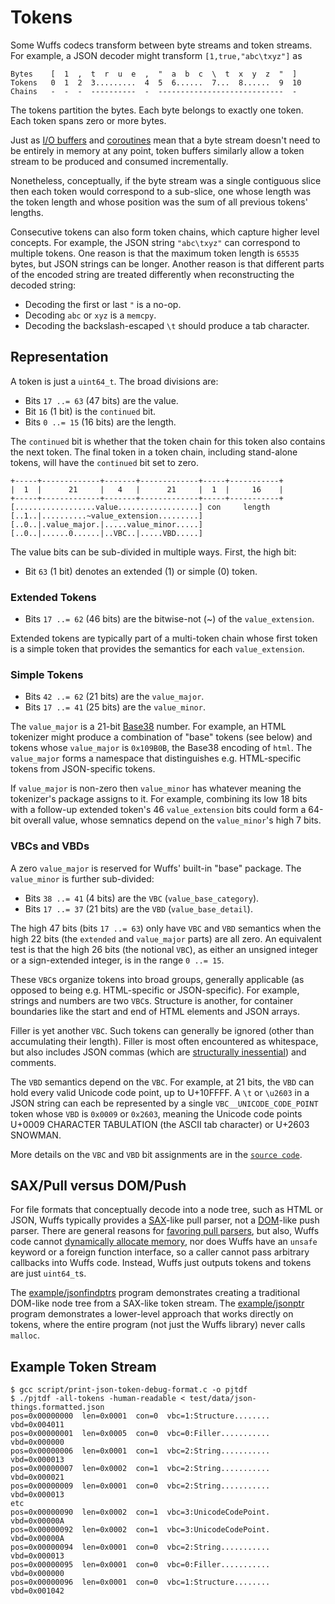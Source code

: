 # Tokens

Some Wuffs codecs transform between byte streams and token streams. For
example, a JSON decoder might transform `[1,true,"abc\txyz"]` as

```
Bytes    [  1  ,  t  r  u  e  ,  "  a  b  c  \  t  x  y  z  "  ]
Tokens   0  1  2  3.........  4  5  6......  7...  8......  9  10
Chains   -  -  -  ----------  -  ----------------------------  -
```

The tokens partition the bytes. Each byte belongs to exactly one token. Each
token spans zero or more bytes.

Just as [I/O buffers](/doc/note/io-input-output.md) and
[coroutines](/doc/note/coroutines.md) mean that a byte stream doesn't need to
be entirely in memory at any point, token buffers similarly allow a token
stream to be produced and consumed incrementally.

Nonetheless, conceptually, if the byte stream was a single contiguous slice
then each token would correspond to a sub-slice, one whose length was the token
length and whose position was the sum of all previous tokens' lengths.

Consecutive tokens can also form token chains, which capture higher level
concepts. For example, the JSON string `"abc\txyz"` can correspond to multiple
tokens. One reason is that the maximum token length is `65535` bytes, but JSON
strings can be longer. Another reason is that different parts of the encoded
string are treated differently when reconstructing the decoded string:

- Decoding the first or last `"` is a no-op.
- Decoding `abc` or `xyz` is a `memcpy`.
- Decoding the backslash-escaped `\t` should produce a tab character.


## Representation

A token is just a `uint64_t`. The broad divisions are:

- Bits `17 ..= 63` (47 bits) are the value.
- Bit         `16`  (1 bit)  is the `continued` bit.
- Bits  `0 ..= 15` (16 bits) are the length.

The `continued` bit is whether that the token chain for this token also
contains the next token. The final token in a token chain, including
stand-alone tokens, will have the `continued` bit set to zero.

```
+-----+-------------+-------+-------------+-----+-----------+
|  1  |      21     |   4   |      21     |  1  |     16    |
+-----+-------------+-------+-------------+-----+-----------+
[..................value..................] con     length
[..1..|..........~value_extension.........]
[..0..|.value_major.|.....value_minor.....]
[..0..|......0......|..VBC..|.....VBD.....]
```

The value bits can be sub-divided in multiple ways. First, the high bit:

- Bit         `63`  (1 bit)  denotes an extended (1) or simple (0) token.


### Extended Tokens

- Bits `17 ..= 62` (46 bits) are the bitwise-not (~) of the `value_extension`.

Extended tokens are typically part of a multi-token chain whose first token is
a simple token that provides the semantics for each `value_extension`.


### Simple Tokens

- Bits `42 ..= 62` (21 bits) are the `value_major`.
- Bits `17 ..= 41` (25 bits) are the `value_minor`.

The `value_major` is a 21-bit [Base38](/doc/note/base38-and-fourcc.md) number.
For example, an HTML tokenizer might produce a combination of "base" tokens
(see below) and tokens whose `value_major` is `0x109B0B`, the Base38 encoding
of `html`. The `value_major` forms a namespace that distinguishes e.g.
HTML-specific tokens from JSON-specific tokens.

If `value_major` is non-zero then `value_minor` has whatever meaning the
tokenizer's package assigns to it. For example, combining its low 18 bits with
a follow-up extended token's 46 `value_extension` bits could form a 64-bit
overall value, whose semnatics depend on the `value_minor`'s high 7 bits.


### VBCs and VBDs

A zero `value_major` is reserved for Wuffs' built-in "base" package. The
`value_minor` is further sub-divided:

- Bits `38 ..= 41`  (4 bits) are the `VBC` (`value_base_category`).
- Bits `17 ..= 37` (21 bits) are the `VBD` (`value_base_detail`).

The high 47 bits (bits `17 ..= 63`) only have `VBC` and `VBD` semantics when
the high 22 bits (the `extended` and `value_major` parts) are all zero. An
equivalent test is that the high 26 bits (the notional `VBC`), as either an
unsigned integer or a sign-extended integer, is in the range `0 ..= 15`.

These `VBC`s organize tokens into broad groups, generally applicable (as
opposed to being e.g. HTML-specific or JSON-specific). For example, strings and
numbers are two `VBC`s. Structure is another, for container boundaries like the
start and end of HTML elements and JSON arrays.

Filler is yet another `VBC`. Such tokens can generally be ignored (other than
accumulating their length). Filler is most often encountered as whitespace, but
also includes JSON commas (which are [structurally
inessential](https://www.tbray.org/ongoing/When/201x/2016/08/20/Fixing-JSON#p-1))
and comments.

The `VBD` semantics depend on the `VBC`. For example, at 21 bits, the `VBD` can
hold every valid Unicode code point, up to U+10FFFF. A `\t` or `\u2603` in a
JSON string can each be represented by a single `VBC__UNICODE_CODE_POINT` token
whose `VBD` is `0x0009` or `0x2603`, meaning the Unicode code points U+0009
CHARACTER TABULATION (the ASCII tab character) or U+2603 SNOWMAN.

More details on the `VBC` and `VBD` bit assignments are in the [`source
code`](/internal/cgen/base/token-public.h).


## SAX/Pull versus DOM/Push

For file formats that conceptually decode into a node tree, such as HTML or
JSON, Wuffs typically provides a
[SAX](https://en.wikipedia.org/wiki/Simple_API_for_XML)-like pull parser, not a
[DOM](https://en.wikipedia.org/wiki/Document_Object_Model)-like push parser.
There are general reasons for [favoring pull
parsers](https://github.com/raphlinus/pulldown-cmark/blob/master/README.md#why-a-pull-parser),
but also, Wuffs code cannot [dynamically allocate
memory](/doc/note/memory-safety.md), nor does Wuffs have an `unsafe` keyword or
a foreign function interface, so a caller cannot pass arbitrary callbacks into
Wuffs code. Instead, Wuffs just outputs tokens and tokens are just `uint64_t`s.

The [example/jsonfindptrs](/example/jsonfindptrs/jsonfindptrs.cc) program
demonstrates creating a traditional DOM-like node tree from a SAX-like token
stream. The [example/jsonptr](/example/jsonptr/jsonptr.cc) program demonstrates
a lower-level approach that works directly on tokens, where the entire program
(not just the Wuffs library) never calls `malloc`.


## Example Token Stream

```
$ gcc script/print-json-token-debug-format.c -o pjtdf
$ ./pjtdf -all-tokens -human-readable < test/data/json-things.formatted.json
pos=0x00000000  len=0x0001  con=0  vbc=1:Structure........  vbd=0x004011
pos=0x00000001  len=0x0005  con=0  vbc=0:Filler...........  vbd=0x000000
pos=0x00000006  len=0x0001  con=1  vbc=2:String...........  vbd=0x000013
pos=0x00000007  len=0x0002  con=1  vbc=2:String...........  vbd=0x000021
pos=0x00000009  len=0x0001  con=0  vbc=2:String...........  vbd=0x000013
etc
pos=0x00000090  len=0x0002  con=1  vbc=3:UnicodeCodePoint.  vbd=0x00000A
pos=0x00000092  len=0x0002  con=1  vbc=3:UnicodeCodePoint.  vbd=0x00000A
pos=0x00000094  len=0x0001  con=0  vbc=2:String...........  vbd=0x000013
pos=0x00000095  len=0x0001  con=0  vbc=0:Filler...........  vbd=0x000000
pos=0x00000096  len=0x0001  con=0  vbc=1:Structure........  vbd=0x001042
```
